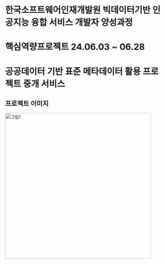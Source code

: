 # 한국소프트웨어인재개발원 빅데이터기반 인공지능 융합 서비스 개발자 양성과정
# 핵심역량프로젝트 24.06.03 ~ 06.28
# 공공데이터 기반 표준 메타데이터 활용 프로젝트 중개 서비스

## 프로젝트 이미지
<img width="472" alt="그림1" src="https://github.com/user-attachments/assets/bc069222-b9bc-424b-be4d-a46fb62ea785">
